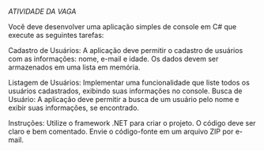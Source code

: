 *ATIVIDADE DA VAGA*

Você deve desenvolver uma aplicação simples de console em C# que execute as seguintes tarefas:

Cadastro de Usuários:
A aplicação deve permitir o cadastro de usuários com as informações: nome, e-mail e idade.
Os dados devem ser armazenados em uma lista em memória.

Listagem de Usuários:
Implementar uma funcionalidade que liste todos os usuários cadastrados, exibindo suas informações no console.
Busca de Usuário:
A aplicação deve permitir a busca de um usuário pelo nome e exibir suas informações, se encontrado.

Instruções:
Utilize o framework .NET para criar o projeto.
O código deve ser claro e bem comentado.
Envie o código-fonte em um arquivo ZIP por e-mail.



